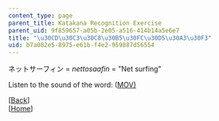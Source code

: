 ```yaml
---
content_type: page
parent_title: Katakana Recognition Exercise
parent_uid: 9f859657-a05b-2e05-a516-414b14a5e6e7
title: "\u30CD\u30C3\u30C8\u30B5\u30FC\u30D5\u30A3\u30F3"
uid: b7a082e5-8975-e61b-f4e2-959887d56554
---
```


ネットサーフィン = _nettosaafin_ = "Net surfing"

Listen to the sound of the word: ([MOV)](http://www.archive.org/download/MITRES21F.01S10_KATAKANA_EXERCISES/word14.mov)

  
\[[Back](/resources/res-21g-01-kana-spring-2010/katakana/katakana-recognition-exercise)\]  
\[[Home](/resources/res-21g-01-kana-spring-2010/katakana)\]